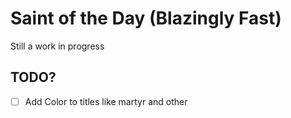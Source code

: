# Saint of the Day (Blazingly Fast)


Still a work in progress

## TODO?

- [ ] Add Color to titles like martyr and other

